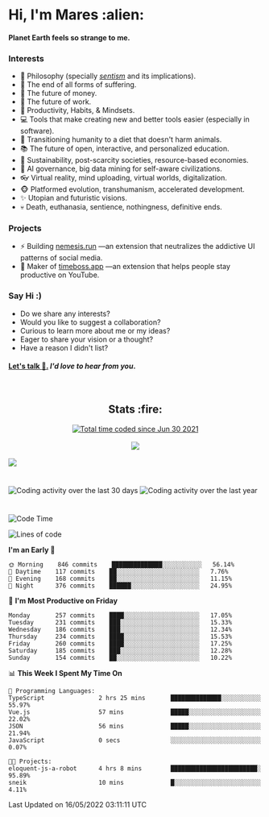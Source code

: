 <h1>Hi, I'm Mares :alien:</h1>

#### Planet Earth feels so strange to me.

### **Interests**

- 🌊 Philosophy (specially [_sentism_][sentismmedium] and its implications).
- 🎯 The end of all forms of suffering.
- 💸 The future of money.
- 💼 The future of work.
- 🧠 Productivity, Habits, & Mindsets.
- 💻 Tools that make creating new and better tools easier (especially in software).
- 🥗 Transitioning humanity to a diet that doesn't harm animals.
- 📚 The future of open, interactive, and personalized education.
- 🌱 Sustainability, post-scarcity societies, resource-based economies.
- 🤖 AI governance, big data mining for self-aware civilizations.
- 👓 Virtual reality, mind uploading, virtual worlds, digitalization.
- 🐵 Platformed evolution, transhumanism, accelerated development.
- ✨ Utopian and futuristic visions.
- 💀 Death, euthanasia, sentience, nothingness, definitive ends.


### **Projects**

- ⚡ Building [nemesis.run](https://nemesis.run) —an extension that neutralizes the addictive UI patterns of social media.
- 💎 Maker of [timeboss.app](https://timeboss.app) —an extension that helps people stay productive on YouTube.


### **Say Hi :)**

- Do we share any interests?
- Would you like to suggest a collaboration?
- Curious to learn more about me or my ideas?
- Eager to share your vision or a thought?
- Have a reason I didn't list?

#### [Let's talk :wave:.](mailto:mareszhar@gmail.com) _I'd love to hear from you_.

[sentismmedium]: https://medium.com/@mareszhar/born-a-prisoner-a-reflection-about-life-its-struggles-and-a-plan-to-escape-d8566ce9b026

<br>

<h2 align="center">Stats :fire:</h2>

<div align="center">
  <a href="https://wakatime.com/@cfdc0e0d-4860-4b62-9ff0-cb659185525e">
    <img src="https://wakatime.com/badge/user/cfdc0e0d-4860-4b62-9ff0-cb659185525e.svg" alt="Total time coded since Jun 30 2021" />
  </a>
</div>

<br>

<!-- 
Add or remove this: 
&dates=B1AAB3FF 
...or this...
&date_format=M%20j%5B%2C%20Y%5D
from the *streak stats URL below* if they get bugged and aren't updating: 
-->

<div align="center">
  <img src="https://github-readme-streak-stats.herokuapp.com?user=mareszhar&theme=black-ice&hide_border=true&stroke=FFFFFF15&ring=DF8FFE&fire=DF8FFE&currStreakLabel=DF8FFE&background=1A232A&currStreakNum=86FFAB&dates=B1AAB3FF&date_format=M%20j%5B%2C%20Y%5D">
</div>

<br>

<img src="https://activity-graph.herokuapp.com/graph?username=mareszhar&theme=nord&bg_color=00000000&color=979797&line=DF8FFE&point=00000000&area=true&hide_border=true">

<br>

<h1></h1>

<img src="https://wakatime.com/share/@mares/5df0ff02-9c79-41b4-b540-51dc9c65a57b.svg" alt="Coding activity over the last 30 days" />
<img src="https://wakatime.com/share/@mares/ea89ba71-f374-40af-930c-e0655909fe37.svg" alt="Coding activity over the last year" />

<h1></h1>

<!--START_SECTION:waka-->
![Code Time](http://img.shields.io/badge/Code%20Time-520%20hrs%2016%20mins-blue)

![Lines of code](https://img.shields.io/badge/From%20Hello%20World%20I%27ve%20Written-134%20Thousand%20lines%20of%20code-blue)

**I'm an Early 🐤** 

```text
🌞 Morning    846 commits    ██████████████░░░░░░░░░░░   56.14% 
🌆 Daytime    117 commits    ██░░░░░░░░░░░░░░░░░░░░░░░   7.76% 
🌃 Evening    168 commits    ██░░░░░░░░░░░░░░░░░░░░░░░   11.15% 
🌙 Night      376 commits    ██████░░░░░░░░░░░░░░░░░░░   24.95%

```
📅 **I'm Most Productive on Friday** 

```text
Monday       257 commits    ████░░░░░░░░░░░░░░░░░░░░░   17.05% 
Tuesday      231 commits    ███░░░░░░░░░░░░░░░░░░░░░░   15.33% 
Wednesday    186 commits    ███░░░░░░░░░░░░░░░░░░░░░░   12.34% 
Thursday     234 commits    ████░░░░░░░░░░░░░░░░░░░░░   15.53% 
Friday       260 commits    ████░░░░░░░░░░░░░░░░░░░░░   17.25% 
Saturday     185 commits    ███░░░░░░░░░░░░░░░░░░░░░░   12.28% 
Sunday       154 commits    ██░░░░░░░░░░░░░░░░░░░░░░░   10.22%

```


📊 **This Week I Spent My Time On** 

```text
💬 Programming Languages: 
TypeScript               2 hrs 25 mins       ██████████████░░░░░░░░░░░   55.97% 
Vue.js                   57 mins             █████░░░░░░░░░░░░░░░░░░░░   22.02% 
JSON                     56 mins             █████░░░░░░░░░░░░░░░░░░░░   21.94% 
JavaScript               0 secs              ░░░░░░░░░░░░░░░░░░░░░░░░░   0.07%

🐱‍💻 Projects: 
eloquent-js-a-robot      4 hrs 8 mins        ████████████████████████░   95.89% 
sneik                    10 mins             █░░░░░░░░░░░░░░░░░░░░░░░░   4.11%

```


 Last Updated on 16/05/2022 03:11:11 UTC
<!--END_SECTION:waka-->
